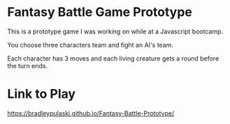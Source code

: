 # Fantasy Battle Game Prototype
This is a prototype game I was working on while at a Javascript bootcamp.

You choose three characters team and fight an AI's team.

Each character has 3 moves and each living creature gets a round before the turn ends.

# Link to Play
https://bradleypulaski.github.io/Fantasy-Battle-Prototype/
